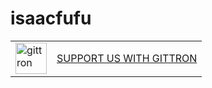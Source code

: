 # isaacfufu
<table border="0"><tr>  <td><a href="https://gittron.me/bots/0x904e3bbe45facfa1f52400e51bef04e6"><img src="https://s3.amazonaws.com/od-flat-svg/0x904e3bbe45facfa1f52400e51bef04e6.png" alt="gittron" width="50"/></a></td><td><a href="https://gittron.me/bots/0x904e3bbe45facfa1f52400e51bef04e6">SUPPORT US WITH GITTRON</a></td></tr></table>
